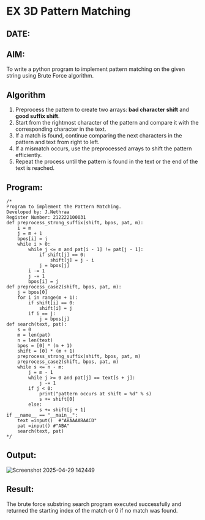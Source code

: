 # EX 3D Pattern Matching
## DATE:
## AIM:
To write a python program to implement pattern matching on the given string using Brute Force algorithm.

## Algorithm

1. Preprocess the pattern to create two arrays: **bad character shift** and **good suffix shift**.
2. Start from the rightmost character of the pattern and compare it with the corresponding character in the text.
3. If a match is found, continue comparing the next characters in the pattern and text from right to left.
4. If a mismatch occurs, use the preprocessed arrays to shift the pattern efficiently.
5. Repeat the process until the pattern is found in the text or the end of the text is reached.
## Program:
```
/*
Program to implement the Pattern Matching.
Developed by: J.Nethraa
Register Number: 212222100031
def preprocess_strong_suffix(shift, bpos, pat, m):
    i = m
    j = m + 1
    bpos[i] = j
    while i > 0:
        while j <= m and pat[i - 1] != pat[j - 1]:
            if shift[j] == 0:
                shift[j] = j - i
            j = bpos[j]
        i -= 1
        j -= 1
        bpos[i] = j
def preprocess_case2(shift, bpos, pat, m):
    j = bpos[0]
    for i in range(m + 1):
        if shift[i] == 0:
            shift[i] = j
        if i == j:
            j = bpos[j]
def search(text, pat):
    s = 0
    m = len(pat)
    n = len(text)
    bpos = [0] * (m + 1)
    shift = [0] * (m + 1)
    preprocess_strong_suffix(shift, bpos, pat, m)
    preprocess_case2(shift, bpos, pat, m)
    while s <= n - m:
        j = m - 1
        while j >= 0 and pat[j] == text[s + j]:
            j -= 1
        if j < 0:
            print("pattern occurs at shift = %d" % s)
            s += shift[0]
        else:
            s += shift[j + 1]
if __name__ == "__main__":
    text =input()  #"ABAAAABAACD"
    pat =input() #"ABA"
    search(text, pat) 
*/
```

## Output:
![Screenshot 2025-04-29 142449](https://github.com/user-attachments/assets/b3bd486d-fcbc-4339-a996-17fea8901189)



## Result:
The brute force substring search program executed successfully and returned the starting index of the match or 0 if no match was found.

